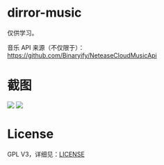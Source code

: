 # dirror-music

仅供学习。

音乐 API 来源（不仅限于）：https://github.com/Binaryify/NeteaseCloudMusicApi

# 截图

![](https://moriafly/images/S00923-16541952.png)
![](https://moriafly/images/S00923-16550562.png)

# License
GPL V3，详细见：[LICENSE](https://github.com/Moriafly/dirror-music/blob/master/LICENSE)
